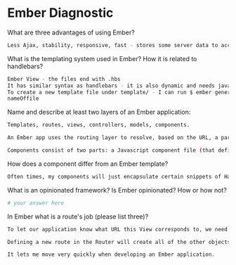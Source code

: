 # Ember Diagnostic

What are three advantages of using Ember?

```sh
Less Ajax, stability, responsive, fast - stores some server data to access fast the client request.
```

What is the templating system used in Ember? How it is related to
handlebars?

```sh
Ember View - the files end with .hbs
It has similar syntax as handlebars - it is also dynamic and needs javaScript.
To create a new template file under template/ - I can run $ ember generate template
nameOffile
```

Name and describe at least two layers of an Ember application:

```sh
Templates, routes, views, controllers, models, components.

An Ember app uses the routing layer to resolve, based on the URL, a particular model which is then handed over to a component for display and interaction. A service may be used to retrieve models.

Components consist of two parts: a Javascript component file (that defines behavior) and its accompanying Handlebars template.
```

How does a component differ from an Ember template?

```sh
Often times, my components will just encapsulate certain snippets of Handlebars templates that I find yourself using over and over.
```

What is an opinionated framework? Is Ember opinionated? How or how not?

```sh
# your answer here
```

In Ember what is a route's job (please list three)?

```sh
To let our application know what URL this View corresponds to, we need to add it to the Ember Router.

Defining a new route in the Router will create all of the other objects for me, and as a result, the only time when I actually create any of those objects (by making your own files) is when you want to override the defaults.

It lets me move very quickly when developing an Ember application.
```
